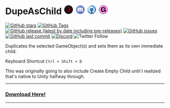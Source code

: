 # DupeAsChild [<img src="https://github.com/JustSleightly/Resources/raw/main/Icons/JSLogo.png" width="30" height="30">](https://vrc.sleightly.dev/ "JustSleightly") [<img src="https://github.com/JustSleightly/Resources/raw/main/Icons/Discord.png" width="30" height="30">](https://discord.sleightly.dev/ "Discord") [<img src="https://github.com/JustSleightly/Resources/raw/main/Icons/GitHub.png" width="30" height="30">](https://github.sleightly.dev/ "Github") [<img src="https://github.com/JustSleightly/Resources/raw/main/Icons/Store.png" width="30" height="30">](https://store.sleightly.dev/ "Store")

[![GitHub stars](https://img.shields.io/github/stars/JustSleightly/DupeAsChild)](https://github.com/JustSleightly/DupeAsChild/stargazers) [![GitHub Tags](https://img.shields.io/github/tag/JustSleightly/DupeAsChild)](https://github.com/JustSleightly/DupeAsChild/tags) [![GitHub release (latest by date including pre-releases)](https://img.shields.io/github/v/release/JustSleightly/DupeAsChild?include_prereleases)](https://github.com/JustSleightly/DupeAsChild/releases) [![GitHub issues](https://img.shields.io/github/issues/JustSleightly/DupeAsChild)](https://github.com/JustSleightly/DupeAsChild/issues) [![GitHub last commit](https://img.shields.io/github/last-commit/JustSleightly/DupeAsChild)](https://github.com/JustSleightly/DupeAsChild/commits/main) [![Discord](https://img.shields.io/discord/780192344800362506)](https://discord.sleightly.dev/) ![Twitter Follow](https://img.shields.io/twitter/follow/SleightlyDev?style=social)

Duplicates the selected GameObject(s) and sets them as its own immediate child.

Keyboard Shortcut `Ctrl + Shift + D`

This was originally going to also include Create Empty Child until I realized that's native to Unity halfway through.

---
### **[Download Here!](https://github.com/JustSleightly/DupeAsChild/releases)**
---
